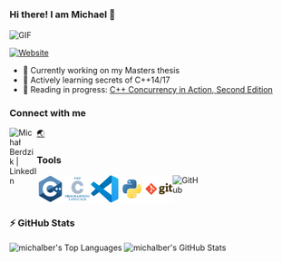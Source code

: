 ### Hi there! I am Michael 👋
<img align="center" alt="GIF" src="https://media.giphy.com/media/2FayYXU90QS9MmAIo/giphy.gif" />

[![Website](https://img.shields.io/website?label=michalber.github.io&style=for-the-badge&url=https%3A%2F%2Fmichalber.github.io)][website]

- 🔭 Currently working on my Masters thesis
- 🌱 Actively learning secrets of C++14/17
- 📖 Reading in progress: [C++ Concurrency in Action, Second Edition](https://www.manning.com/books/c-plus-plus-concurrency-in-action-second-edition)

### Connect with me

[🌏][website]
[<img align="left" alt="Michał Berdzik | LinkedIn" width="48px" src="https://content.linkedin.com/content/dam/me/business/en-us/amp/brand-site/v2/bg/LI-Bug.svg.original.svg" />][linkedin]

### Tools

[<img align="left" alt="C++" width="48px" src="https://raw.githubusercontent.com/github/explore/180320cffc25f4ed1bbdfd33d4db3a66eeeeb358/topics/cpp/cpp.png" />][CppTopic]
[<img align="left" alt="C" width="48px" src="https://raw.githubusercontent.com/github/explore/f3e22f0dca2be955676bc70d6214b95b13354ee8/topics/c/c.png" />][CTopic]
[<img align="left" alt="Visual Studio Code" width="48px" src="https://raw.githubusercontent.com/github/explore/80688e429a7d4ef2fca1e82350fe8e3517d3494d/topics/visual-studio-code/visual-studio-code.png" />][VSCodeTopic]
[<img align="left" alt="Python" width="48px" src="https://raw.githubusercontent.com/github/explore/80688e429a7d4ef2fca1e82350fe8e3517d3494d/topics/python/python.png" />][PythonTopic]
[<img align="left" alt="Git" width="48px" src="https://raw.githubusercontent.com/github/explore/80688e429a7d4ef2fca1e82350fe8e3517d3494d/topics/git/git.png" />][gitTopic]
[<img align="left" alt="GitHub" width="48px" src="https://github.githubassets.com/images/modules/logos_page/GitHub-Mark.png" />][GitHubTopic]
<br /><br /><br />

### ⚡ GitHub Stats

<img align="center" alt="michalber's Top Languages" src="https://github-readme-stats.vercel.app/api/top-langs/?username=michalber&hide=html,css,javascript&layout=compact&exclude_repo=ANC-Headphones-repository-,SDUP-FPGA&count_private=true" />
<img align="center" alt="michalber's GitHub Stats" src="https://github-readme-stats.vercel.app/api?username=michalber&show_icons=true&hide_border=true&count_private=true" />


[website]: https://michalber.github.io
[linkedin]: https://www.linkedin.com/in/michał-berdzik/
[VSCodeTopic]: https://github.com/topics/visual-studio-code
[gitTopic]: https://github.com/topics/git
[GitHubTopic]: https://github.com/topics/github
[CTopic]: https://github.com/topics/c
[CppTopic]: https://github.com/topics/cpp
[PythonTopic]: https://github.com/topics/python
